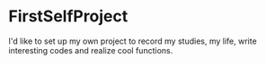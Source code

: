 # FirstSelfProject
I'd like to set up my own project to record my studies, my life, write interesting codes and realize cool functions.  
